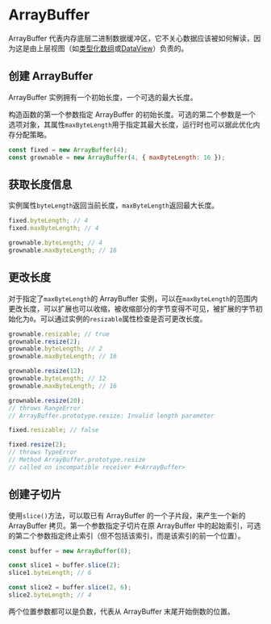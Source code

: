# ArrayBuffer

ArrayBuffer 代表内存底层二进制数据缓冲区，它不关心数据应该被如何解读，因为这是由上层视图（如[类型化数组](typed-array.md)或[DataView](data-view.md)）负责的。

## 创建 ArrayBuffer

ArrayBuffer 实例拥有一个初始长度，一个可选的最大长度。

构造函数的第一个参数指定 ArrayBuffer 的初始长度。可选的第二个参数是一个选项对象，其属性`maxByteLength`用于指定其最大长度，运行时也可以据此优化内存分配策略。

```javascript
const fixed = new ArrayBuffer(4);
const grownable = new ArrayBuffer(4, { maxByteLength: 16 });
```

## 获取长度信息

实例属性`byteLength`返回当前长度，`maxByteLength`返回最大长度。

```javascript
fixed.byteLength; // 4
fixed.maxByteLength; // 4

grownable.byteLength; // 4
grownable.maxByteLength; // 16
```

## 更改长度

对于指定了`maxByteLength`的 ArrayBuffer 实例，可以在`maxByteLength`的范围内更改长度，可以扩展也可以收缩，被收缩部分的字节变得不可见，被扩展的字节初始化为`0`。可以通过实例的`resizable`属性检查是否可更改长度。

```javascript
grownable.resizable; // true
grownable.resize(2);
grownable.byteLength; // 2
grownable.maxByteLength; // 16

grownable.resize(12);
grownable.byteLength; // 12
grownable.maxByteLength; // 16

grownable.resize(20);
// throws RangeError
// ArrayBuffer.prototype.resize: Invalid length parameter

fixed.resizable; // false

fixed.resize(2);
// throws TypeError
// Method ArrayBuffer.prototype.resize
// called on incompatible receiver #<ArrayBuffer>
```

## 创建子切片

使用`slice()`方法，可以取已有 ArrayBuffer 的一个子片段，来产生一个新的 ArrayBuffer 拷贝。第一个参数指定子切片在原 ArrayBuffer 中的起始索引，可选的第二个参数指定终止索引（但不包括该索引，而是该索引的前一个位置）。

```javascript
const buffer = new ArrayBuffer(8);

const slice1 = buffer.slice(2);
slice1.byteLength; // 6

const slice2 = buffer.slice(2, 6);
slice2.byteLength; // 4
```

两个位置参数都可以是负数，代表从 ArrayBuffer 末尾开始倒数的位置。
